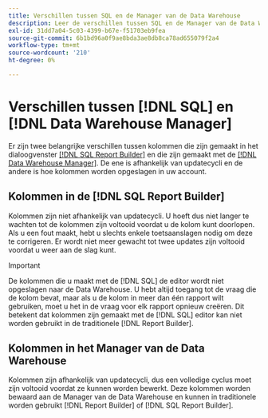 ```yaml
---
title: Verschillen tussen SQL en de Manager van de Data Warehouse
description: Leer de verschillen tussen SQL en de Manager van de Data Warehouse.
exl-id: 31dd7a04-5c03-4399-b67e-f51703eb9fea
source-git-commit: 6b1bd96a0f9ae8bda3ae8db8ca78ad655079f2a4
workflow-type: tm+mt
source-wordcount: '210'
ht-degree: 0%

---
```


# Verschillen tussen [!DNL SQL] en [!DNL Data Warehouse Manager]

Er zijn twee belangrijke verschillen tussen kolommen die zijn gemaakt in het dialoogvenster [[!DNL SQL Report Builder]](../dev-reports/sql-rpt-bldr.md) en die zijn gemaakt met de [[!DNL Data Warehouse Manager]](../data-warehouse-mgr/creating-calculated-columns.md). De ene is afhankelijk van updatecycli en de andere is hoe kolommen worden opgeslagen in uw account.

## Kolommen in de [!DNL SQL Report Builder]

Kolommen zijn niet afhankelijk van updatecycli. U hoeft dus niet langer te wachten tot de kolommen zijn voltooid voordat u de kolom kunt doorlopen. Als u een fout maakt, hebt u slechts enkele toetsaanslagen nodig om deze te corrigeren. Er wordt niet meer gewacht tot twee updates zijn voltooid voordat u weer aan de slag kunt.

>[!IMPORTANT]
>
>De kolommen die u maakt met de [!DNL SQL] de editor wordt niet opgeslagen naar de Data Warehouse. U hebt altijd toegang tot de vraag die de kolom bevat, maar als u de kolom in meer dan één rapport wilt gebruiken, moet u het in de vraag voor elk rapport opnieuw creëren. Dit betekent dat kolommen zijn gemaakt met de [!DNL SQL] editor kan niet worden gebruikt in de traditionele [!DNL Report Builder].

## Kolommen in het Manager van de Data Warehouse

Kolommen zijn afhankelijk van updatecycli, dus een volledige cyclus moet zijn voltooid voordat ze kunnen worden bewerkt. Deze kolommen worden bewaard aan de Manager van de Data Warehouse en kunnen in traditionele worden gebruikt [!DNL Report Builder] of [!DNL SQL Report Builder].
